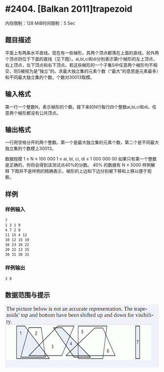 # #2404. [Balkan 2011]trapezoid

内存限制：128 MiB时间限制：5 Sec

## 题目描述

平面上有两条水平直线。现在有一些梯形，其两个顶点都落在上面的直线，另外两个顶点则位于下面的直线（见下图）。ai,bi,ci和di分别表示第i个梯形的左上顶点、右上顶点，左下顶点和右下顶点。若这些梯形的一个子集S中任意两个梯形均不相交，则S被视为是&ldquo;独立&rdquo;的。求最大独立集的元素个数（&ldquo;最大&rdquo;的意思是元素最多）和不同最大独立集的个数。个数对30013取模。

## 输入格式

第一行一个整数N，表示梯形的个数。接下来的N行每行四个整数ai,bi,ci和di。任意两个梯形都没有公共顶点。

## 输出格式


一行用空格分开的两个整数。第一个是最大独立集的元素个数，第二个是不同最大独立集的个数模上30013。

数据规模
1 &le; N &le; 100 000
1 &le; ai, bi, ci, di &le; 1 000 000 00
如果只有第一个整数是正确的，你将会得到该测试点40%的分数。
40% 的数据有 N &le; 5000
样例解释
下图并不是样例的精确表示，梯形的上边和下边分别被下移和上移以便于观察。

## 样例

### 样例输入

    
    7
    1 3 1 9
    4 7 2 8
    11 15 4 12
    10 12 15 19
    16 23 16 22
    20 22 13 25
    30 31 30 31
    

### 样例输出

    
    3 8
    

## 数据范围与提示

![](upload/201108/1.jpg)
